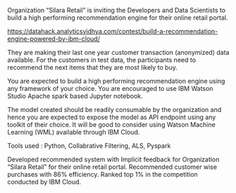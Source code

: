 Organization “Silara Retail”  is inviting the Developers and Data Scientists to build a high performing recommendation engine for their online retail portal. 

https://datahack.analyticsvidhya.com/contest/build-a-recommendation-engine-powered-by-ibm-cloud/

They are making their last one year customer transaction (anonymized) data available. For the customers in test data, the participants need to recommend the next items that they are most likely to buy.

You are expected to build a high performing recommendation engine using any framework of your choice. You are encouraged to use IBM Watson Studio Apache spark based Jupyter notebook.

The model created should be readily consumable by the organization and hence you are expected to expose the model as API endpoint using any toolkit of their choice. It will be good to consider using Watson Machine Learning (WML) available through IBM Cloud.

Tools used : 
Python,
Collabrative Filtering,
ALS,
Pyspark

Developed recommended system with Implicit feedback for Organization “Silara Retail” for their online
retail portal. Recommended customer wise purchases with 86% efficiency. Ranked top 1% in the
competition conducted by IBM Cloud.
 
